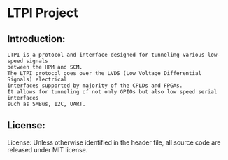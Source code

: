 LTPI Project
===========

Introduction:
-----
    LTPI is a protocol and interface designed for tunneling various low-speed signals 
    between the HPM and SCM. 
    The LTPI protocol goes over the LVDS (Low Voltage Differential Signals) electrical 
    interfaces supported by majority of the CPLDs and FPGAs. 
    It allows for tunneling of not only GPIOs but also low speed serial interfaces 
    such as SMBus, I2C, UART.


License:
-----

License:
    Unless otherwise identified in the header file, all source code are released under MIT license.


